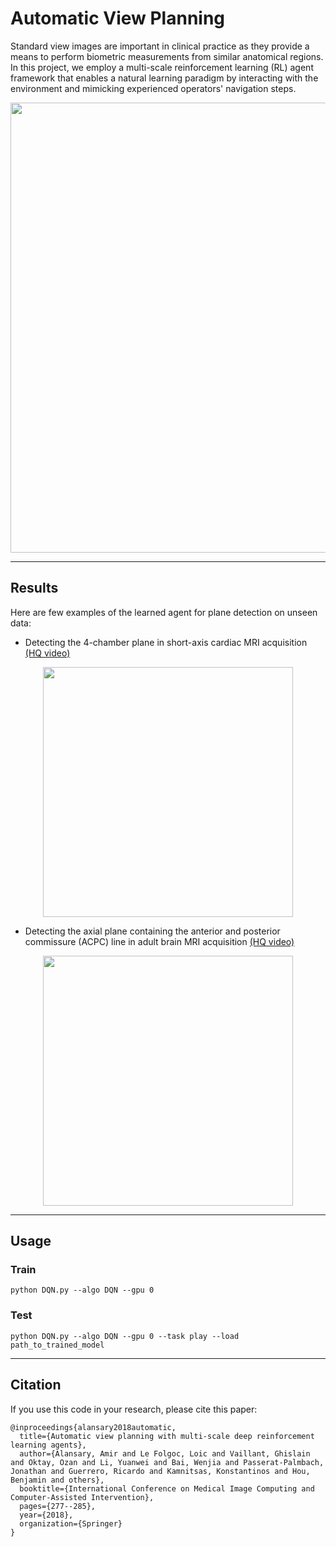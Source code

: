 # Automatic View Planning

Standard view images are important in clinical practice as they provide a means
to perform biometric measurements from similar anatomical regions.
In this project, we employ a multi-scale reinforcement learning (RL) agent
framework that enables a natural learning paradigm by interacting with the
environment and mimicking experienced operators' navigation steps.

<p align="center">
<img style="float: center;" src="images/framework.png" width="720">
</p>

---
## Results

Here are few examples of the learned agent for plane detection on unseen data:

* Detecting the 4-chamber plane in short-axis cardiac MRI acquisition [(HQ video)](videos/cardiac_4ch.mp4)

<p align="center">
<img src="./images/cardiac_4ch.gif" width="400">
</p>

* Detecting the axial plane containing the anterior and posterior commissure (ACPC) line in adult brain MRI acquisition [(HQ video)](videos/brain_acpc.mp4)

<p align="center">
<img src="./images/brain_acpc.gif" width="400">
</p>



---
## Usage

### Train
```
python DQN.py --algo DQN --gpu 0
```

### Test
```
python DQN.py --algo DQN --gpu 0 --task play --load path_to_trained_model
```

---
## Citation

If you use this code in your research, please cite this paper:

```
@inproceedings{alansary2018automatic,
  title={Automatic view planning with multi-scale deep reinforcement learning agents},
  author={Alansary, Amir and Le Folgoc, Loic and Vaillant, Ghislain and Oktay, Ozan and Li, Yuanwei and Bai, Wenjia and Passerat-Palmbach, Jonathan and Guerrero, Ricardo and Kamnitsas, Konstantinos and Hou, Benjamin and others},
  booktitle={International Conference on Medical Image Computing and Computer-Assisted Intervention},
  pages={277--285},
  year={2018},
  organization={Springer}
}
```
